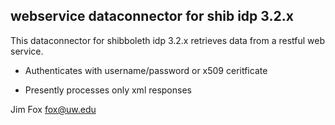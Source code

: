 ## webservice dataconnector for shib idp 3.2.x

This dataconnector for shibboleth idp 3.2.x retrieves data from a restful web service.

* Authenticates with username/password or x509 ceritficate

* Presently processes only xml responses

Jim Fox
fox@uw.edu


